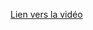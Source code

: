 [Lien vers la vidéo](https://www.youtube.com/watch?v=YkqW6svkpZ0&list=PLeXyx0kOyiXu_ju_10w9qDzqSDXYpqXDr&index=2&t=0s)
